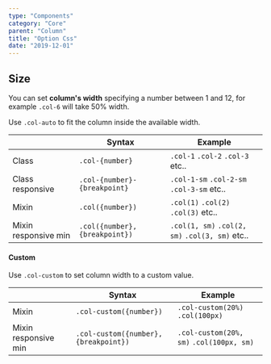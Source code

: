 ```yaml
---
type: "Components"
category: "Core"
parent: "Column"
title: "Option Css"
date: "2019-12-01"
---
```


## Size

You can set **column's width** specifying a number between 1 and 12, for example `.col-6` will take 50% width.

Use `.col-auto` to fit the column inside the available width.

<div class="table-scroll">

|                         | Syntax                                    | Example                       |
| ----------------------- | ----------------------------------------- | ----------------------------- |
| Class                   | `.col-{number}`                           | `.col-1` `.col-2` `.col-3` etc..                |
| Class responsive        | `.col-{number}-{breakpoint}`             | `.col-1-sm` `.col-2-sm` `.col-3-sm` etc..                |
| Mixin                   | `.col({number})`                          | `.col(1)` `.col(2)` `.col(3)` etc..                     |
| Mixin responsive min    | `.col({number}, {breakpoint})`            | `.col(1, sm)` `.col(2, sm)` `.col(3, sm)` etc..                 |

</div>

<demo>
  <demovanilla src="vanilla/components/column/size" mode="grid">
  </demovanilla>
  <demovanilla src="vanilla/components/column/nested" mode="grid-nested">
  </demovanilla>
</demo>

#### Custom

Use `.col-custom` to set column width to a custom value.

<div class="table-scroll">

|                         | Syntax                                    | Example                       |
| ----------------------- | ----------------------------------------- | ----------------------------- |
| Mixin                   | `.col-custom({number})`                   | `.col-custom(20%)` `.col(100px)`                     |
| Mixin responsive min    | `.col-custom({number}, {breakpoint})`     | `.col-custom(20%, sm)` `.col(100px, sm)`                 |

</div>

<demo>
  <demovanilla src="vanilla/components/column/custom" mode="grid">
  </demovanilla>
</demo>
